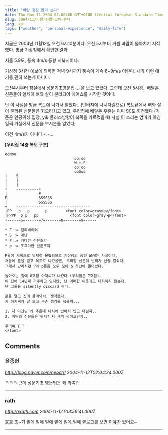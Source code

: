 ```yaml
---
title: "바람 정말 많이 분다"
date: Thu Nov 11 2004 01:00:00 GMT+0100 (Central European Standard Time)
slug: 2004/11/바람-정말-많이-분다
lang: ko
tags: ["weather", "personal-experience", "daily-life"]
---
```


지금은 2004년 11월12일 오전 6시10분이다.
오전 5시부터 거센 바람이 몰아치기 시작했다.
방금 기상청에서 확인한 결과

서울 5.9도, 풍속 4m/s 풍향 서북서이다.

기상청 3시간 예보에 의하면 저녁 9시까지 풍속이 계속 6~9m/s 이란다.
내가 이런 얘기를 괜히 쓰는게 아니다.

오전4시부터 침실에서 성문기초영문법-_-을 보고 있었다. 
그런데 오전 5시경.. 배달온 신문들이 일제히 뼈와 살이 
분리되어 에어쇼를 시작한 것이다.

난 이 사실을 방금 복도에 나가서 알았다.. (반바지에 나시차림으로)
복도끝에서 뼈와 살이 분리된 신문들은 회오리치고 있고, 
우리집에 배달온 우유는 이미 90도 회전했다 
(기준은 인공위성 입장, y축 플러스방향이 북쪽을 가르켰을때)
사실 이 소리는 엄마가 아침 일찍 거실에서 신문을 보시는줄 알았다;

이건 4m/s가 아니다 -_-...

**[우리집 14층 복도 구조]**


```
ooNoo
                               oo|oo
                               W-+-E
                               oo|oo
                               ooSoo
|    5
|    |
|    |
+    ----------+
|              #
E              SSSSSS
|              SSSSSS
+    ---------------------------------
|PP   p   p       p        <font color=gray>p</font> 
|PPPP  p p   pp              <font color=gray>p</font>
+-----=6=------=7=------=8=------=9=-----

* E := 엘리베이터 
* S := 계단
* P := 커다란 신문조각
* p := 조그마한 신문조각

P들이 서쪽으로 일제히 몰렸으므로 기상청의 풍향 WNW는 사실이다.
처음에 문을 열고 복도로 나갔을땐, 우리집 신문이 난리가 난줄 알았다.
그래서 난리치던 P와 p들을 모두 모아 S 하단에 몰아놨다.

돌아오는 길에 8호집 아저씨가 나왔다 (우리집은 7호집). 
이 집에 14년째 거주하고 있지만, 난 어떠한 이웃과도 대화하지 않는다.
난 그들을 silently discard 한다.

문을 열고 집에 들어와서, 생각했다.
저 아저씨가 날 보고 무슨 생각을 했을까...

1. 저 미친넘 왜 추운데 나시에 반바지 입고 다닐까..
2. 계단의 신문들은 뭐지? 저 새끼 싸이코인가..

우어어 T.T
</font>
```



## Comments

### 윤종현
*http://blog.naver.com/neoctrl*
*2004-11-12T02:04:24.000Z*

ㅋㅋㅋ 근데 성문기초 영문법은 왜 봐여?

---

### rath
*http://xrath.com*
*2004-11-12T03:59:41.000Z*

흐흐 조~기 밑에 밑에 밑에 밑에 밑에 밑에 블로그를 보면 이유가 있어요~

---

